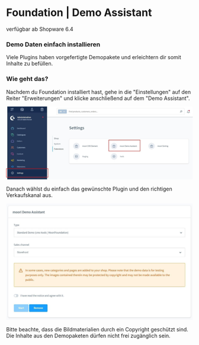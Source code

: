 # Foundation | Demo Assistant

verfügbar ab Shopware 6.4

### Demo Daten einfach installieren

Viele Plugins haben vorgefertigte Demopakete und erleichtern dir somit Inhalte zu befüllen.

### Wie geht das?

Nachdem du Foundation installiert hast, gehe in die "Einstellungen" auf den Reiter "Erweiterungen" und klicke anschließend auf dem "Demo Assistant".

![](images/demo-assistant-01.jpg)

Danach wählst du einfach das gewünschte Plugin und den richtigen Verkaufskanal aus. 

![](images/demo-assistant-02.jpg)

Bitte beachte, dass die Bildmaterialien durch ein Copyright geschützt sind. Die Inhalte aus den Demopaketen dürfen nicht frei zugänglich sein.
